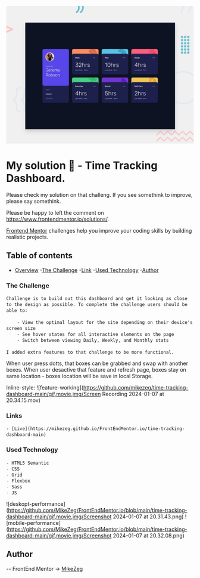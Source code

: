 ![Design preview for the Time tracking dashboard coding challenge](./design/desktop-preview.jpg)

# My solution 👋 - Time Tracking Dashboard. 

Please check my solution on that challeng. If you see somethink to improve, please say somethink.

Please be happy to left the comment on https://www.frontendmentor.io/solutions/. 

[Frontend Mentor](https://www.frontendmentor.io) challenges help you improve your coding skills by building realistic projects.

## Table of contents
- [Overview](#overview)
    -[The Challenge](#The-challenge)
    -[Link](#Links)
    -[Used Technology](#Used-Technology)
-[Author](#Author)

### The Challenge

    Challenge is to build out this dashboard and get it looking as close to the design as possible. To complete the challenge users should be able to: 
        
        - View the optimal layout for the site depending on their device's screen size
        - See hover states for all interactive elements on the page
        - Switch between viewing Daily, Weekly, and Monthly stats
    
    I added extra features to that challenge to be more functional. 
When user press dotts, that boxes can be grabbed and swap with another boxes. When user desactive that feature and refresh page, boxes stay on same location - boxes location will be save in local Storage. 

Inline-style:
![feature-working](https://github.com/mikezeg/time-tracking-dashboard-main/gif,movie,img/Screen Recording 2024-01-07 at 20.34.15.mov)


### Links
    
    - [Live](https://mikezeg.github.io/FrontEndMentor.io/time-tracking-dashboard-main)

### Used Technology

    - HTML5 Semantic
    - CSS 
    - Grid
    - Flexbox
    - Sass
    - JS

![deskopt-performance](https://github.com/MikeZeg/FrontEndMentor.io/blob/main/time-tracking-dashboard-main/gif,movie,img/Screenshot 2024-01-07 at 20.31.43.png)
![mobile-performance](https://github.com/MikeZeg/FrontEndMentor.io/blob/main/time-tracking-dashboard-main/gif,movie,img/Screenshot 2024-01-07 at 20.32.08.png)

## Author
 -- FrontEnd Mentor -> [MikeZeg](https://www.frontendmentor.io/profile/MikeZeg)